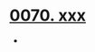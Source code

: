 # [0070. xxx](https://github.com/Tdahuyou/TNotes.react/tree/main/0070.%20xxx)

<!-- region:toc -->


- 

<!-- endregion:toc -->
